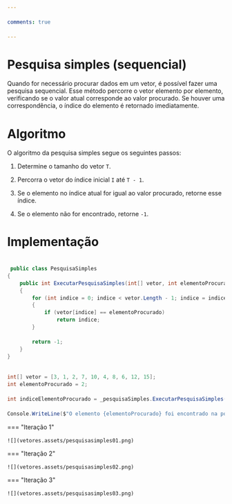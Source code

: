 ```yaml
---

comments: true

---
```


# **Pesquisa simples (sequencial)**

Quando for necessário procurar dados em um vetor, é possível fazer uma pesquisa sequencial. Esse método percorre o vetor elemento por elemento, verificando se o valor atual corresponde ao valor procurado. Se houver uma correspondência, o índice do elemento é retornado imediatamente.

# **Algoritmo**

O algoritmo da pesquisa simples segue os seguintes passos:

1. Determine o tamanho do vetor `T`.

2. Percorra o vetor do índice inicial `I` até `T - 1`.

3. Se o elemento no índice atual for igual ao valor procurado, retorne esse índice.

4. Se o elemento não for encontrado, retorne `-1`.

# **Implementação**


```csharp

 public class PesquisaSimples
{
    public int ExecutarPesquisaSimples(int[] vetor, int elementoProcurado)
    {
        for (int indice = 0; indice < vetor.Length - 1; indice = indice + 1)
        {
            if (vetor[indice] == elementoProcurado)
                return indice;
        }

        return -1;
    }    
}

```

```csharp

int[] vetor = [3, 1, 2, 7, 10, 4, 8, 6, 12, 15];
int elementoProcurado = 2;

int indiceElementoProcurado = _pesquisaSimples.ExecutarPesquisaSimples(vetor, elementoProcurado);

Console.WriteLine($"O elemento {elementoProcurado} foi encontrado na posicao {indiceElementoProcurado} no vetor.");

```

=== "Iteração 1"

    ![](vetores.assets/pesquisasimples01.png)

=== "Iteração 2"

    ![](vetores.assets/pesquisasimples02.png)

=== "Iteração 3"

    ![](vetores.assets/pesquisasimples03.png)
